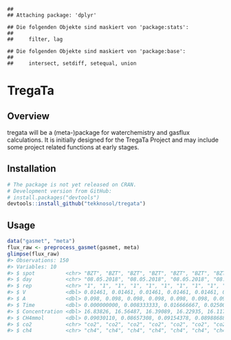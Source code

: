 
<!-- README.md is generated from README.Rmd. Please edit that file -->
    ## 
    ## Attaching package: 'dplyr'

    ## Die folgenden Objekte sind maskiert von 'package:stats':
    ## 
    ##     filter, lag

    ## Die folgenden Objekte sind maskiert von 'package:base':
    ## 
    ##     intersect, setdiff, setequal, union

TregaTa
=======

Overview
--------

tregata will be a (meta-)package for waterchemistry and gasflux calculations. It is initially designed for the TregaTa Project and may include some project related functions at early stages.

Installation
------------

``` r
# The package is not yet released on CRAN.
# Development version from GitHub:
# install.packages("devtools")
devtools::install_github("tekknosol/tregata")
```

Usage
-----

``` r
data("gasmet", "meta")
flux_raw <- preprocess_gasmet(gasmet, meta)
glimpse(flux_raw)
#> Observations: 150
#> Variables: 10
#> $ spot          <chr> "BZT", "BZT", "BZT", "BZT", "BZT", "BZT", "BZT",...
#> $ day           <chr> "08.05.2018", "08.05.2018", "08.05.2018", "08.05...
#> $ rep           <chr> "1", "1", "1", "1", "1", "1", "1", "1", "1", "1"...
#> $ V             <dbl> 0.01461, 0.01461, 0.01461, 0.01461, 0.01461, 0.0...
#> $ A             <dbl> 0.098, 0.098, 0.098, 0.098, 0.098, 0.098, 0.098,...
#> $ Time          <dbl> 0.000000000, 0.008333333, 0.016666667, 0.0250000...
#> $ Concentration <dbl> 16.83826, 16.56487, 16.39089, 16.22935, 16.11750...
#> $ CH4mmol       <dbl> 0.09030110, 0.08657308, 0.09154378, 0.08988688, ...
#> $ co2           <chr> "co2", "co2", "co2", "co2", "co2", "co2", "co2",...
#> $ ch4           <chr> "ch4", "ch4", "ch4", "ch4", "ch4", "ch4", "ch4",...
```
